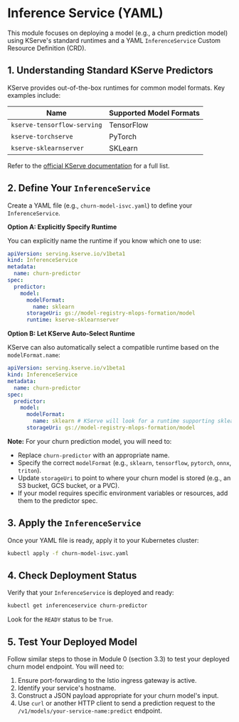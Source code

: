 # Inference Service (YAML)

This module focuses on deploying a model (e.g., a churn prediction model) using KServe's standard runtimes and a YAML `InferenceService` Custom Resource Definition (CRD).

## 1. Understanding Standard KServe Predictors

KServe provides out-of-the-box runtimes for common model formats. Key examples include:

| Name                      | Supported Model Formats |
| ------------------------- | ----------------------- |
| `kserve-tensorflow-serving` | TensorFlow              |
| `kserve-torchserve`         | PyTorch                 |
| `kserve-sklearnserver`      | SKLearn                 |

Refer to the [official KServe documentation](https://kserve.github.io/website/0.11/modelserving/servingruntimes/) for a full list.

## 2. Define Your `InferenceService`

Create a YAML file (e.g., `churn-model-isvc.yaml`) to define your `InferenceService`.

**Option A: Explicitly Specify Runtime**

You can explicitly name the runtime if you know which one to use:

```yaml
apiVersion: serving.kserve.io/v1beta1
kind: InferenceService
metadata:
  name: churn-predictor
spec:
  predictor:
    model:
      modelFormat:
        name: sklearn
      storageUri: gs://model-registry-mlops-formation/model
      runtime: kserve-sklearnserver 
```

**Option B: Let KServe Auto-Select Runtime**

KServe can also automatically select a compatible runtime based on the `modelFormat.name`:

```yaml
apiVersion: serving.kserve.io/v1beta1
kind: InferenceService
metadata:
  name: churn-predictor
spec:
  predictor:
    model:
      modelFormat:
        name: sklearn # KServe will look for a runtime supporting sklearn
      storageUri: gs://model-registry-mlops-formation/model
```

**Note:** For your churn prediction model, you will need to:
-   Replace `churn-predictor` with an appropriate name.
-   Specify the correct `modelFormat` (e.g., `sklearn`, `tensorflow`, `pytorch`, `onnx`, `triton`).
-   Update `storageUri` to point to where your churn model is stored (e.g., an S3 bucket, GCS bucket, or a PVC).
-   If your model requires specific environment variables or resources, add them to the predictor spec.

## 3. Apply the `InferenceService`

Once your YAML file is ready, apply it to your Kubernetes cluster:

```bash
kubectl apply -f churn-model-isvc.yaml
```

## 4. Check Deployment Status

Verify that your `InferenceService` is deployed and ready:

```bash
kubectl get inferenceservice churn-predictor
```

Look for the `READY` status to be `True`.

## 5. Test Your Deployed Model

Follow similar steps to those in Module 0 (section 3.3) to test your deployed churn model endpoint. You will need to:
1.  Ensure port-forwarding to the Istio ingress gateway is active.
2.  Identify your service's hostname.
3.  Construct a JSON payload appropriate for your churn model's input.
4.  Use `curl` or another HTTP client to send a prediction request to the `/v1/models/your-service-name:predict` endpoint.